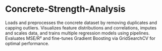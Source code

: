 # Concrete-Strength-Analysis
Loads and preprocesses the concrete dataset by removing duplicates and capping outliers. Visualizes feature distributions and correlations, imputes and scales data, and trains multiple regression models using pipelines. Evaluates MSE/R² and fine-tunes Gradient Boosting via GridSearchCV for optimal performance.
